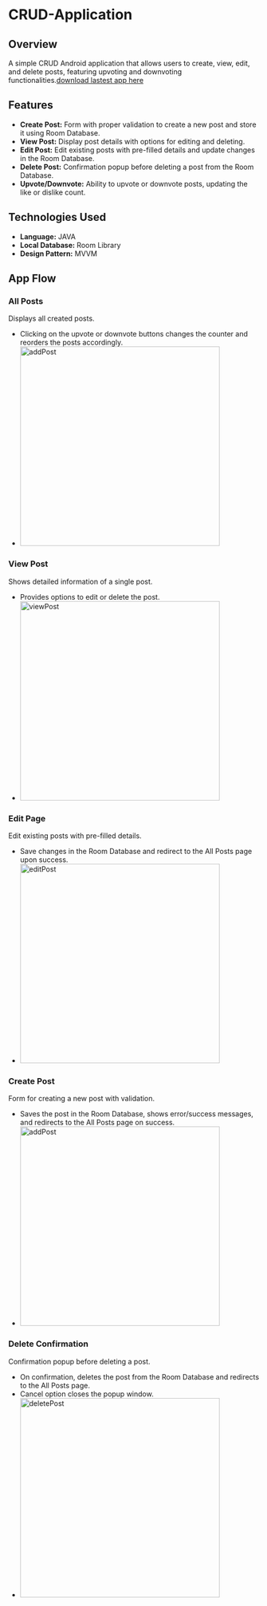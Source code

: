 # CRUD-Application

## Overview
A simple CRUD Android application that allows users to create, view, edit, and delete posts, featuring upvoting and downvoting functionalities.[download lastest app here](https://drive.google.com/drive/folders/1xcq2mLwPIWCT83XMmzHxPjilalwDnFKY?usp=sharing)


## Features
- **Create Post:** Form with proper validation to create a new post and store it using Room Database.
- **View Post:** Display post details with options for editing and deleting.
- **Edit Post:** Edit existing posts with pre-filled details and update changes in the Room Database.
- **Delete Post:** Confirmation popup before deleting a post from the Room Database.
- **Upvote/Downvote:** Ability to upvote or downvote posts, updating the like or dislike count.

## Technologies Used
- **Language:** JAVA
- **Local Database:** Room Library
- **Design Pattern:** MVVM

## App Flow

### All Posts
Displays all created posts.
- Clicking on the upvote or downvote buttons changes the counter and reorders the posts accordingly.
- <img src="https://github.com/TejasDhole/CRUD-Application/assets/98216813/24d0197e-365d-4d64-bc4f-dfa6d4b6cd68" alt="addPost" width="400"/>

### View Post
Shows detailed information of a single post.
- Provides options to edit or delete the post.
- <img src="https://github.com/TejasDhole/CRUD-Application/assets/98216813/44a121fc-82a7-4a10-af68-561dcc91119c.jpg" alt="viewPost" width="400"/>


### Edit Page
Edit existing posts with pre-filled details.
- Save changes in the Room Database and redirect to the All Posts page upon success.
- <img src="https://github.com/TejasDhole/CRUD-Application/assets/98216813/8b9af30c-7d53-48e1-82ab-c0eebe53d5c9.png" alt="editPost" width="400"/>

### Create Post
Form for creating a new post with validation.
- Saves the post in the Room Database, shows error/success messages, and redirects to the All Posts page on success.
- <img src="https://github.com/TejasDhole/CRUD-Application/assets/98216813/24d0197e-365d-4d64-bc4f-dfa6d4b6cd68.png" alt="addPost" width="400"/>


### Delete Confirmation
Confirmation popup before deleting a post.
- On confirmation, deletes the post from the Room Database and redirects to the All Posts page.
- Cancel option closes the popup window.
- <img src="https://github.com/TejasDhole/CRUD-Application/assets/98216813/6a954aa0-8eb4-49d2-ac78-aaa408182ab5.png" alt="deletePost" width="400"/>
